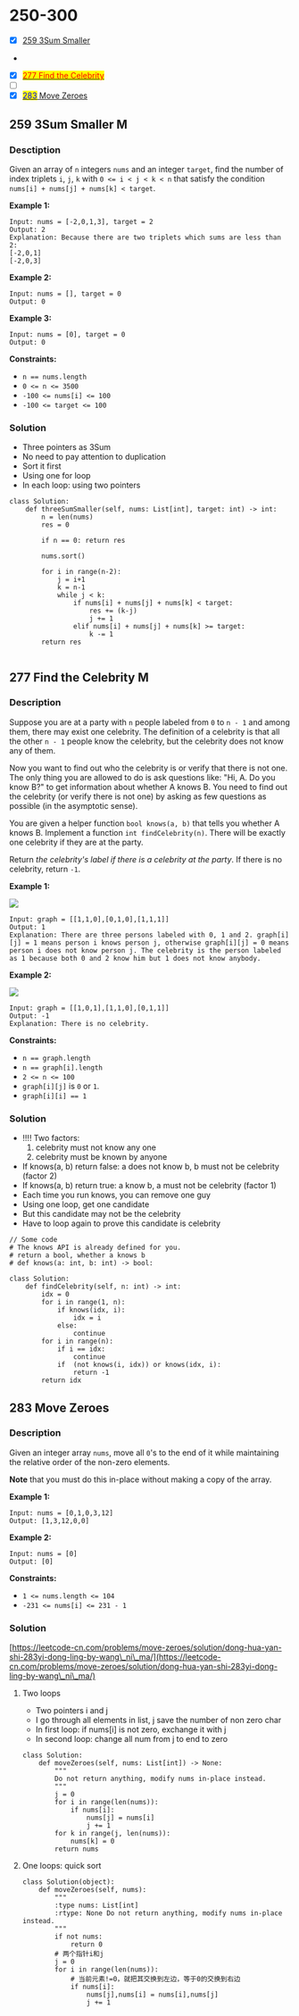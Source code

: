 # 250-300

* [x] [259 3Sum Smaller](250-300.md#259-3sum-smaller-m)
*
* [x] [<mark style="color:red;">277 Find the Celebrity</mark>](250-300.md#277-find-the-celebrity-m)<mark style="color:red;"></mark>
* [ ] <mark style="color:blue;"></mark>
* [x] <mark style="color:blue;"></mark>[<mark style="color:blue;">283</mark> Move Zeroes](250-300.md#283-move-zeroes)

## 259 3Sum Smaller M

### Desctiption



Given an array of `n` integers `nums` and an integer `target`, find the number of index triplets `i`, `j`, `k` with `0 <= i < j < k < n` that satisfy the condition `nums[i] + nums[j] + nums[k] < target`.

&#x20;

**Example 1:**

```
Input: nums = [-2,0,1,3], target = 2
Output: 2
Explanation: Because there are two triplets which sums are less than 2:
[-2,0,1]
[-2,0,3]
```

**Example 2:**

```
Input: nums = [], target = 0
Output: 0
```

**Example 3:**

```
Input: nums = [0], target = 0
Output: 0
```

&#x20;

**Constraints:**

* `n == nums.length`
* `0 <= n <= 3500`
* `-100 <= nums[i] <= 100`
* `-100 <= target <= 100`

### Solution

* Three pointers as 3Sum
* No need to pay attention to duplication
* Sort it first
* Using one for loop
* In each loop: using two pointers

```
class Solution:
    def threeSumSmaller(self, nums: List[int], target: int) -> int:
        n = len(nums)
        res = 0
        
        if n == 0: return res
        
        nums.sort()
        
        for i in range(n-2):
            j = i+1
            k = n-1
            while j < k:
                if nums[i] + nums[j] + nums[k] < target:
                    res += (k-j)
                    j += 1
                elif nums[i] + nums[j] + nums[k] >= target:
                    k -= 1
        return res
            
```

## 277 Find the Celebrity M

### Description



Suppose you are at a party with `n` people labeled from `0` to `n - 1` and among them, there may exist one celebrity. The definition of a celebrity is that all the other `n - 1` people know the celebrity, but the celebrity does not know any of them.

Now you want to find out who the celebrity is or verify that there is not one. The only thing you are allowed to do is ask questions like: "Hi, A. Do you know B?" to get information about whether A knows B. You need to find out the celebrity (or verify there is not one) by asking as few questions as possible (in the asymptotic sense).

You are given a helper function `bool knows(a, b)` that tells you whether A knows B. Implement a function `int findCelebrity(n)`. There will be exactly one celebrity if they are at the party.

Return _the celebrity's label if there is a celebrity at the party_. If there is no celebrity, return `-1`.

&#x20;

**Example 1:**

![](https://assets.leetcode.com/uploads/2022/01/19/g1.jpg)

```
Input: graph = [[1,1,0],[0,1,0],[1,1,1]]
Output: 1
Explanation: There are three persons labeled with 0, 1 and 2. graph[i][j] = 1 means person i knows person j, otherwise graph[i][j] = 0 means person i does not know person j. The celebrity is the person labeled as 1 because both 0 and 2 know him but 1 does not know anybody.
```

**Example 2:**

![](https://assets.leetcode.com/uploads/2022/01/19/g2.jpg)

```
Input: graph = [[1,0,1],[1,1,0],[0,1,1]]
Output: -1
Explanation: There is no celebrity.
```

&#x20;

**Constraints:**

* `n == graph.length`
* `n == graph[i].length`
* `2 <= n <= 100`
* `graph[i][j]` is `0` or `1`.
* `graph[i][i] == 1`

### Solution

* !!!! Two factors:&#x20;
  1. celebrity must not know any one
  2. celebrity must be known by anyone
* If knows(a, b) return false: a does not know b, b must not be celebrity (factor 2)
* If knows(a, b) return true: a know b, a must not be celebrity (factor 1)
* Each time you run knows, you can remove one guy
* Using one loop, get one candidate&#x20;
* But this candidate may not be the celebrity
* Have to loop again to prove this candidate is celebrity

```
// Some code
# The knows API is already defined for you.
# return a bool, whether a knows b
# def knows(a: int, b: int) -> bool:

class Solution:
    def findCelebrity(self, n: int) -> int:
        idx = 0
        for i in range(1, n):
            if knows(idx, i):
                idx = i
            else:
                continue
        for i in range(n):
            if i == idx:
                continue
            if  (not knows(i, idx)) or knows(idx, i):
                return -1
        return idx
```

## 283 Move Zeroes

### Description



Given an integer array `nums`, move all `0`'s to the end of it while maintaining the relative order of the non-zero elements.

**Note** that you must do this in-place without making a copy of the array.

&#x20;

**Example 1:**

```
Input: nums = [0,1,0,3,12]
Output: [1,3,12,0,0]
```

**Example 2:**

```
Input: nums = [0]
Output: [0]
```

&#x20;

**Constraints:**

* `1 <= nums.length <= 104`
* `-231 <= nums[i] <= 231 - 1`

### Solution

[https://leetcode-cn.com/problems/move-zeroes/solution/dong-hua-yan-shi-283yi-dong-ling-by-wang\_ni\_ma/](https://leetcode-cn.com/problems/move-zeroes/solution/dong-hua-yan-shi-283yi-dong-ling-by-wang\_ni\_ma/)

1.  Two loops

    * Two pointers i and j
    * I go through all elements in list, j save the number of non zero char
    * In first loop: if nums\[i] is not zero, exchange it with j
    * In second loop: change all num from j to end to zero

    ```
    class Solution:
        def moveZeroes(self, nums: List[int]) -> None:
            """
            Do not return anything, modify nums in-place instead.
            """
            j = 0
            for i in range(len(nums)):
                if nums[i]:
                    nums[j] = nums[i]
                    j += 1
            for k in range(j, len(nums)):
                nums[k] = 0
            return nums
    ```
2.  One loops: quick sort

    ```
    class Solution(object):
    	def moveZeroes(self, nums):
    		"""
    		:type nums: List[int]
    		:rtype: None Do not return anything, modify nums in-place instead.
    		"""
    		if not nums:
    			return 0
    		# 两个指针i和j
    		j = 0
    		for i in range(len(nums)):
    			# 当前元素!=0，就把其交换到左边，等于0的交换到右边
    			if nums[i]:
    				nums[j],nums[i] = nums[i],nums[j]
    				j += 1

    ```







